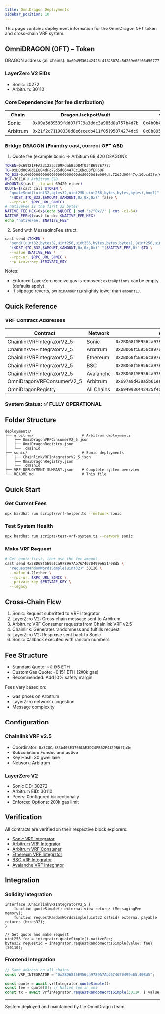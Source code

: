 ```yaml
---
title: OmniDragon Deployments
sidebar_position: 10
---
```


This page contains deployment information for the OmniDragon OFT token and cross-chain VRF system.

## OmniDRAGON (OFT) – Token

DRAGON address (all chains): `0x6949936442425f4137807Ac5d269e6Ef66d50777`

### LayerZero V2 EIDs
- Sonic: 30272
- Arbitrum: 30110

### Core Dependencies (for fee distribution)

| Chain | DragonJackpotVault | veDRAGONRevenueDistributor |
|------|---------------------|----------------------------|
| Sonic | `0x09a5d89539fdd07f779a3ddc3a985d0a757b4d7b` | `0x4b0b4a25844744bbb23424533ca5a7f6dfaaba57` |
| Arbitrum | `0x21f2c71190330d8e6ececb411f05195874274dc9` | `0x8b89562e46502fc31addcace5b99367083c5c0c1` |

### Bridge DRAGON (Foundry cast, correct OFT ABI)

1) Quote fee (example Sonic → Arbitrum 69,420 DRAGON):

```bash
TOKEN=0x69821FFA2312253209FdabB3D84f034B697E7777
TO=0xDDd0050d1E084dFc72d5d06447Cc10bcD3fEF60F
TO_B32=0x000000000000000000000000ddd0050d1e084dfc72d5d06447cc10bcd3fef60f
DST=30110 # Arbitrum EID
AMOUNT=$(cast --to-wei 69420 ether)
QUOTE=$(cast call $TOKEN \
  "quoteSend((uint32,bytes32,uint256,uint256,bytes,bytes,bytes),bool)" \
  "($DST,$TO_B32,$AMOUNT,$AMOUNT,0x,0x,0x)" false \
  --rpc-url $RPC_URL_SONIC)
# nativeFee is the first 32 bytes
NATIVE_FEE_HEX=0x$(echo $QUOTE | sed 's/^0x//' | cut -c1-64)
NATIVE_FEE=$(cast to-dec $NATIVE_FEE_HEX)
echo "nativeFee: $NATIVE_FEE"
```

2) Send with MessagingFee struct:

```bash
cast send $TOKEN \
  "send((uint32,bytes32,uint256,uint256,bytes,bytes,bytes),(uint256,uint256),address)" \
  "($DST,$TO_B32,$AMOUNT,$AMOUNT,0x,0x,0x)" "($NATIVE_FEE,0)" $TO \
  --value $NATIVE_FEE \
  --rpc-url $RPC_URL_SONIC \
  --private-key $PRIVATE_KEY
```

Notes:
- Enforced LayerZero receive gas is removed; `extraOptions` can be empty (defaults apply).
- If slippage reverts, set `minAmountLD` slightly lower than `amountLD`.

## Quick Reference

### VRF Contract Addresses

| Contract | Network | Address |
|----------|---------|---------|
| ChainlinkVRFIntegratorV2_5 | Sonic | `0x2BD68f5E956ca9789A7Ab7674670499e65140Bd5` |
| ChainlinkVRFIntegratorV2_5 | Arbitrum | `0x2BD68f5E956ca9789A7Ab7674670499e65140Bd5` |
| ChainlinkVRFIntegratorV2_5 | Ethereum | `0x2BD68f5E956ca9789A7Ab7674670499e65140Bd5` |
| ChainlinkVRFIntegratorV2_5 | BSC | `0x2BD68f5E956ca9789A7Ab7674670499e65140Bd5` |
| ChainlinkVRFIntegratorV2_5 | Avalanche | `0x2BD68f5E956ca9789A7Ab7674670499e65140Bd5` |
| OmniDragonVRFConsumerV2_5 | Arbitrum | `0x697a9d438a5b61ea75aa823f98a85efb70fd23d5` |
| OmniDragonRegistry | All Chains | `0x6949936442425f4137807Ac5d269e6Ef66d50777` |

### System Status: ✅ FULLY OPERATIONAL

## Folder Structure

```
deployments/
├── arbitrum/                      # Arbitrum deployments
│   ├── OmniDragonVRFConsumerV2_5.json
│   ├── OmniDragonRegistry.json
│   └── .chainId
├── sonic/                         # Sonic deployments  
│   ├── ChainlinkVRFIntegratorV2_5.json
│   ├── OmniDragonRegistry.json
│   └── .chainId
├── VRF-DEPLOYMENT-SUMMARY.json    # Complete system overview
└── README.md                      # This file
```

## Quick Start

### Get Current Fees
```bash
npx hardhat run scripts/vrf-helper.ts --network sonic
```

### Test System Health
```bash
npx hardhat run scripts/test-vrf-system.ts --network sonic
```

### Make VRF Request
```bash
# Get quote first, then use the fee amount
cast send 0x2BD68f5E956ca9789A7Ab7674670499e65140Bd5 \
  "requestRandomWordsSimple(uint32)" 30110 \
  --value 0.21ether \
  --rpc-url $RPC_URL_SONIC \
  --private-key $PRIVATE_KEY \
  --legacy
```

## Cross-Chain Flow

1. Sonic: Request submitted to VRF Integrator
2. LayerZero V2: Cross-chain message sent to Arbitrum  
3. Arbitrum: VRF Consumer requests from Chainlink VRF v2.5
4. Chainlink: Generates randomness and fulfills request
5. LayerZero V2: Response sent back to Sonic
6. Sonic: Callback executed with random numbers

## Fee Structure

- Standard Quote: ~0.195 ETH
- Custom Gas Quote: ~0.151 ETH (200k gas)
- Recommended: Add 10% safety margin

Fees vary based on:
- Gas prices on Arbitrum
- LayerZero network congestion  
- Message complexity

## Configuration

### Chainlink VRF v2.5
- Coordinator: `0x3C0Ca683b403E37668AE3DC4FB62F4B29B6f7a3e`
- Subscription: Funded and active
- Key Hash: 30 gwei lane
- Network: Arbitrum

### LayerZero V2
- Sonic EID: 30272
- Arbitrum EID: 30110  
- Peers: Configured bidirectionally
- Enforced Options: 200k gas limit

## Verification

All contracts are verified on their respective block explorers:
- [Sonic VRF Integrator](https://sonicscan.org/address/0x2BD68f5E956ca9789A7Ab7674670499e65140Bd5)
- [Arbitrum VRF Integrator](https://arbiscan.io/address/0x2BD68f5E956ca9789A7Ab7674670499e65140Bd5)
- [Arbitrum VRF Consumer](https://arbiscan.io/address/0x697a9d438a5b61ea75aa823f98a85efb70fd23d5)
- [Ethereum VRF Integrator](https://etherscan.io/address/0x2BD68f5E956ca9789A7Ab7674670499e65140Bd5)
- [BSC VRF Integrator](https://bscscan.com/address/0x2BD68f5E956ca9789A7Ab7674670499e65140Bd5)
- [Avalanche VRF Integrator](https://snowscan.xyz/address/0x2BD68f5E956ca9789A7Ab7674670499e65140Bd5)

## Integration

### Solidity Integration
```solidity
interface IChainlinkVRFIntegratorV2_5 {
    function quoteSimple() external view returns (MessagingFee memory);
    function requestRandomWordsSimple(uint32 dstEid) external payable returns (bytes32);
}

// Get quote and make request
uint256 fee = integrator.quoteSimple().nativeFee;
bytes32 requestId = integrator.requestRandomWordsSimple{value: fee}(30110);
```

### Frontend Integration
```typescript
// Same address on all chains
const VRF_INTEGRATOR = "0x2BD68f5E956ca9789A7Ab7674670499e65140Bd5";

const quote = await vrfIntegrator.quoteSimple();
const fee = quote[0]; // Native fee in wei
const tx = await vrfIntegrator.requestRandomWordsSimple(30110, { value: fee });
```

---

System deployed and maintained by the OmniDragon team.


